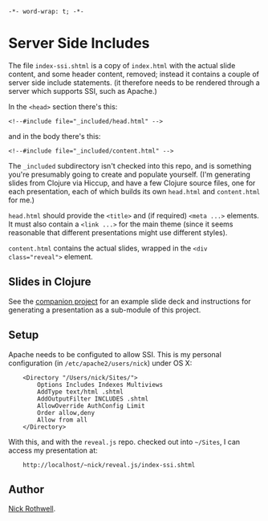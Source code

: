 `-*- word-wrap: t; -*-`

# Server Side Includes

The file `index-ssi.shtml` is a copy of `index.html` with the actual slide content, and some header content, removed; instead it contains a couple of server side include statements. (it therefore needs to be rendered through a server which supports SSI, such as Apache.)

In the `<head>` section there's this:

    <!--#include file="_included/head.html" -->

and in the body there's this:

    <!--#include file="_included/content.html" -->

The `_included` subdirectory isn't checked into this repo, and is something you're presumably going to create and populate yourself. (I'm generating slides from Clojure via Hiccup, and have a few Clojure source files, one for each presentation, each of which builds its own `head.html` and `content.html` for me.)

`head.html` should provide the `<title>` and (if required) `<meta ...>` elements. It must also contain a `<link ...>` for the main theme (since it seems reasonable that different presentations might use different styles).

`content.html` contains the actual slides, wrapped in the `<div class="reveal">` element.

## Slides in Clojure

See the [companion project](https://github.com/cassiel/reveal-js-demo-slides) for an example slide deck and instructions for generating a presentation as a sub-module of this project.

## Setup

Apache needs to be configuted to allow SSI. This is my personal configuration (in `/etc/apache2/users/nick`) under OS X:

        <Directory "/Users/nick/Sites/">
        	Options Includes Indexes Multiviews
        	AddType text/html .shtml
        	AddOutputFilter INCLUDES .shtml
        	AllowOverride AuthConfig Limit
        	Order allow,deny
        	Allow from all
        </Directory>

With this, and with the `reveal.js` repo. checked out into `~/Sites`, I can access my presentation at:

        http://localhost/~nick/reveal.js/index-ssi.shtml

## Author

[Nick Rothwell](http://www.cassiel.com).
